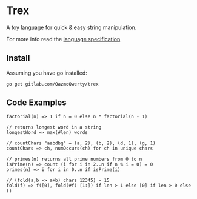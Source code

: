 # Trex

A toy language for quick & easy string manipulation.

For more info read the [language specification](docs/trex-spec.md)

## Install

Assuming you have go installed:

```
go get gitlab.com/QazmoQwerty/trex
```

## Code Examples

```
factorial(n) => 1 if n = 0 else n * factorial(n - 1)
```

```
// returns longest word in a string
longestWord => max(#len) words
```

```
// countChars "aabdbg" = (a, 2), (b, 2), (d, 1), (g, 1) 
countChars => ch, numOccurs(ch) for ch in unique chars
```


```
// primes(n) returns all prime numbers from 0 to n
isPrime(n) => count (i for i in 2..n if n % i = 0) = 0
primes(n) => i for i in 0..n if isPrime(i)
```


```
// (fold(a,b -> a+b) chars 12345) = 15
fold(f) => f([0], fold(#f) [1:]) if len > 1 else [0] if len > 0 else ()
```

